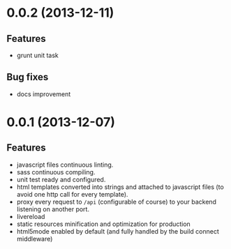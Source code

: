 # 0.0.2 (2013-12-11)

## Features

* grunt unit task

## Bug fixes

* docs improvement


# 0.0.1 (2013-12-07)

## Features

* javascript files continuous linting.
* sass continuous compiling.
* unit test ready and configured.
* html templates converted into strings and attached to javascript files (to avoid one http call for every template).
* proxy every request to `/api` (configurable of course) to your backend listening on another port.
* livereload
* static resources minification and optimization for production
* html5mode enabled by default (and fully handled by the build connect middleware)

